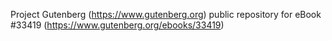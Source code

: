 Project Gutenberg (https://www.gutenberg.org) public repository for eBook #33419 (https://www.gutenberg.org/ebooks/33419)

